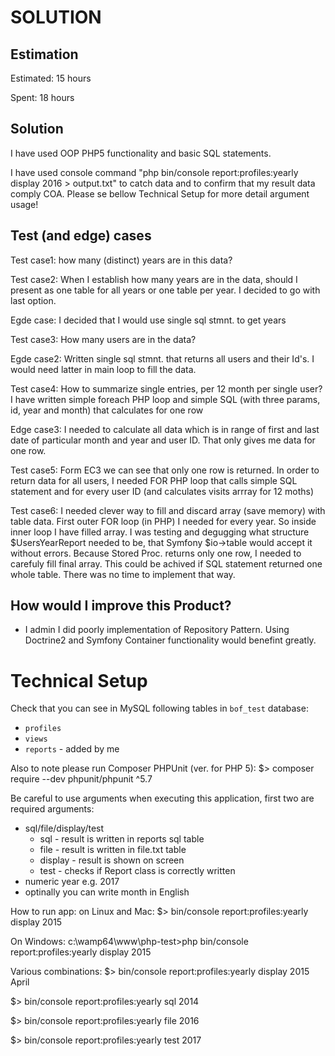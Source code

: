 SOLUTION
========

Estimation
----------
Estimated: 15 hours

Spent: 18 hours


Solution
--------
I have used OOP PHP5 functionality and basic SQL statements.

I have used console command "php bin/console report:profiles:yearly display 2016 > output.txt" to catch data and to confirm that my result data comply COA.
Please se bellow Technical Setup for more detail argument usage! 


Test (and edge) cases
---------------------
Test case1: how many (distinct) years are in this data?

Test case2: When I establish how many years are in the data, should I present as one table for all years or one table per year. I decided to go with last option.

Egde case: I decided that I would use single sql stmnt. to get years

Test case3: How many users are in the data?

Egde case2: Written single sql stmnt. that returns all users and their Id's. I would need latter in main loop to fill the data.

Test case4: How to summarize single entries, per 12 month per single user? I have written simple foreach PHP loop and simple SQL (with three params, id, year and month) that calculates for one row

Edge case3: I needed to calculate all data which is in range of first and last date of particular month and year and user ID. That only gives me data for one row.

Test case5: Form EC3 we can see that only one row is returned. In order to return data for all users, I needed FOR PHP loop that calls simple SQL statement and for every user ID (and calculates visits arrray for 12 moths)

Test case6: I needed clever way to fill and discard array (save memory) with table data. First outer FOR loop (in PHP) I needed for every year. So inside inner loop I have filled array. I was testing and degugging what structure $UsersYearReport needed to be, that Symfony $io->table would accept it without errors. Because Stored Proc. returns only one row, I needed to carefuly fill final array. This could be achived if SQL statement returned one whole table. There was no time to implement that way. 


How would I improve this Product?
---------------------------------
- I admin I did poorly implementation of Repository Pattern. Using Doctrine2 and Symfony Container functionality would benefint greatly.  

Technical Setup
===============

Check that you can see in MySQL following tables in `bof_test` database:
- `profiles`
- `views`
- `reports` - added by me

Also to note please run Composer PHPUnit (ver. for PHP 5):
$> composer require --dev phpunit/phpunit ^5.7

Be careful to use arguments when executing this application, first two are required arguments:
- sql/file/display/test
    - sql - result is written in reports sql table
    - file - result is written in file.txt table
    - display - result is shown on screen
    - test - checks if Report class is correctly written
- numeric year e.g. 2017
- optinally you can write month in English

How to run app:
on Linux and Mac:
$> bin/console report:profiles:yearly display 2015

On Windows:
c:\wamp64\www\php-test>php bin/console report:profiles:yearly display 2015

Various combinations:
$> bin/console report:profiles:yearly display 2015 April

$> bin/console report:profiles:yearly sql 2014

$> bin/console report:profiles:yearly file 2016

$> bin/console report:profiles:yearly test 2017
